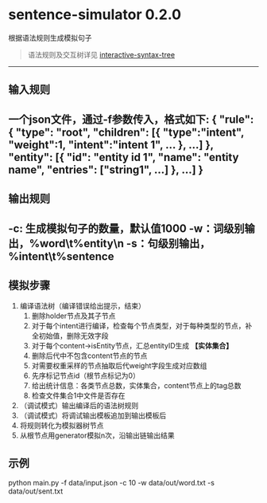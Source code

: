 # sentence-simulator 0.2.0
根据语法规则生成模拟句子
> 语法规则及交互树详见 [interactive-syntax-tree](https://wzyjerry.github.io/interactive-syntax-tree/)
---
## 输入规则
一个json文件，通过-f参数传入，格式如下:
{
    "rule": {
        "type": "root",
        "children": [{
            "type":"intent",
            "weight":1,
            "intent":"intent 1",
            ...
        },
        ...]
    },
    "entity": [{
        "id": "entity id 1",
        "name": "entity name",
        "entries": ["string1", ...]
    },
    ...]
}
---
## 输出规则
-c: 生成模拟句子的数量，默认值1000
-w：词级别输出，%word\t%entity\n
-s：句级别输出，%intent\t%sentence
---
## 模拟步骤
1. 编译语法树（编译错误给出提示，结束）
    1. 删除holder节点及其子节点
    2. 对于每个intent进行编译，检查每个节点类型，对于每种类型的节点，补全初始值，删除无效字段
    3. 对于每个content->isEntity节点，汇总entityID生成 **【实体集合】**
    4. 删除后代中不包含content节点的节点
    5. 对需要权重采样的节点抽取后代weight字段生成对应数组
    6. 先序标记节点id（根节点标记为0）
    7. 给出统计信息：各类节点总数，实体集合，content节点上的tag总数
    8. 检查文件集合1中文件是否存在
2. （调试模式）输出编译后的语法树规则
3. （调试模式）将调试输出模板追加到输出模板后
3. 将规则转化为模拟器树节点
4. 从根节点用generator模拟n次，沿输出链输出结果

## 示例
python main.py -f data/input.json -c 10 -w data/out/word.txt -s data/out/sent.txt